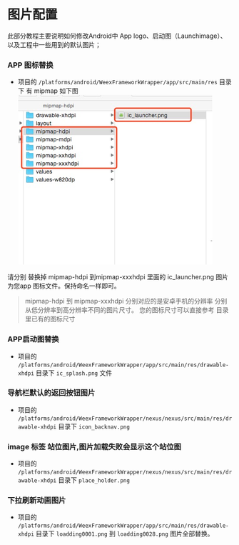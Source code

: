 # 图片配置

此部分教程主要说明如何修改Android中 App logo、启动图（Launchimage）、以及工程中一些用到的默认图片；

### APP 图标替换
* 项目的 `/platforms/android/WeexFrameworkWrapper/app/src/main/res` 目录下 有 mipmap 如下图![](https://raw.githubusercontent.com/myliuyx/source/master/8011AB9FE2D34C066BA1D4C29652CCD3.jpg)

请分别 替换掉 mipmap-hdpi 到mipmap-xxxhdpi 里面的 ic_launcher.png 图片为您app 图标文件。保持命名一样即可。

> mipmap-hdpi 到 mipmap-xxxhdpi 分别对应的是安卓手机的分辨率 分别从低分辨率到高分辨率不同的图片尺寸。 
  您的图标尺寸可以直接参考 目录里已有的图标尺寸

### APP启动图替换

* 项目的 `/platforms/android/WeexFrameworkWrapper/app/src/main/res/drawable-xhdpi` 目录下 `ic_splash.png` 文件 

### 导航栏默认的返回按钮图片

* 项目的 `/platforms/android/WeexFrameworkWrapper/nexus/nexus/src/main/res/drawable-xhdpi` 目录下  `icon_backnav.png`

### image 标签 站位图片,图片加载失败会显示这个站位图

* 项目的 `/platforms/android/WeexFrameworkWrapper/nexus/nexus/src/main/res/drawable-xhdpi` 目录下  `place_holder.png`

### 下拉刷新动画图片

* 项目的 `/platforms/android/WeexFrameworkWrapper/app/src/main/res/drawable-xhdpi` 目录下  `loadding0001.png` 到 `loadding0028.png` 图片全部替换。


